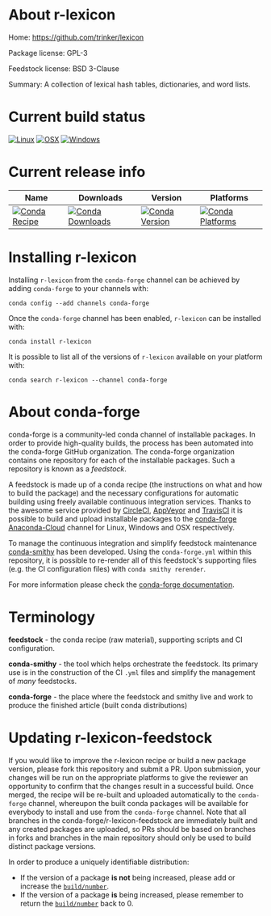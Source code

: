 About r-lexicon
===============

Home: https://github.com/trinker/lexicon

Package license: GPL-3

Feedstock license: BSD 3-Clause

Summary: A collection of lexical hash tables, dictionaries, and word lists.



Current build status
====================

[![Linux](https://img.shields.io/circleci/project/github/conda-forge/r-lexicon-feedstock/master.svg?label=Linux)](https://circleci.com/gh/conda-forge/r-lexicon-feedstock)
[![OSX](https://img.shields.io/travis/conda-forge/r-lexicon-feedstock/master.svg?label=macOS)](https://travis-ci.org/conda-forge/r-lexicon-feedstock)
[![Windows](https://img.shields.io/appveyor/ci/conda-forge/r-lexicon-feedstock/master.svg?label=Windows)](https://ci.appveyor.com/project/conda-forge/r-lexicon-feedstock/branch/master)

Current release info
====================

| Name | Downloads | Version | Platforms |
| --- | --- | --- | --- |
| [![Conda Recipe](https://img.shields.io/badge/recipe-r--lexicon-green.svg)](https://anaconda.org/conda-forge/r-lexicon) | [![Conda Downloads](https://img.shields.io/conda/dn/conda-forge/r-lexicon.svg)](https://anaconda.org/conda-forge/r-lexicon) | [![Conda Version](https://img.shields.io/conda/vn/conda-forge/r-lexicon.svg)](https://anaconda.org/conda-forge/r-lexicon) | [![Conda Platforms](https://img.shields.io/conda/pn/conda-forge/r-lexicon.svg)](https://anaconda.org/conda-forge/r-lexicon) |

Installing r-lexicon
====================

Installing `r-lexicon` from the `conda-forge` channel can be achieved by adding `conda-forge` to your channels with:

```
conda config --add channels conda-forge
```

Once the `conda-forge` channel has been enabled, `r-lexicon` can be installed with:

```
conda install r-lexicon
```

It is possible to list all of the versions of `r-lexicon` available on your platform with:

```
conda search r-lexicon --channel conda-forge
```


About conda-forge
=================

conda-forge is a community-led conda channel of installable packages.
In order to provide high-quality builds, the process has been automated into the
conda-forge GitHub organization. The conda-forge organization contains one repository
for each of the installable packages. Such a repository is known as a *feedstock*.

A feedstock is made up of a conda recipe (the instructions on what and how to build
the package) and the necessary configurations for automatic building using freely
available continuous integration services. Thanks to the awesome service provided by
[CircleCI](https://circleci.com/), [AppVeyor](https://www.appveyor.com/)
and [TravisCI](https://travis-ci.org/) it is possible to build and upload installable
packages to the [conda-forge](https://anaconda.org/conda-forge)
[Anaconda-Cloud](https://anaconda.org/) channel for Linux, Windows and OSX respectively.

To manage the continuous integration and simplify feedstock maintenance
[conda-smithy](https://github.com/conda-forge/conda-smithy) has been developed.
Using the ``conda-forge.yml`` within this repository, it is possible to re-render all of
this feedstock's supporting files (e.g. the CI configuration files) with ``conda smithy rerender``.

For more information please check the [conda-forge documentation](https://conda-forge.org/docs/).

Terminology
===========

**feedstock** - the conda recipe (raw material), supporting scripts and CI configuration.

**conda-smithy** - the tool which helps orchestrate the feedstock.
                   Its primary use is in the construction of the CI ``.yml`` files
                   and simplify the management of *many* feedstocks.

**conda-forge** - the place where the feedstock and smithy live and work to
                  produce the finished article (built conda distributions)


Updating r-lexicon-feedstock
============================

If you would like to improve the r-lexicon recipe or build a new
package version, please fork this repository and submit a PR. Upon submission,
your changes will be run on the appropriate platforms to give the reviewer an
opportunity to confirm that the changes result in a successful build. Once
merged, the recipe will be re-built and uploaded automatically to the
`conda-forge` channel, whereupon the built conda packages will be available for
everybody to install and use from the `conda-forge` channel.
Note that all branches in the conda-forge/r-lexicon-feedstock are
immediately built and any created packages are uploaded, so PRs should be based
on branches in forks and branches in the main repository should only be used to
build distinct package versions.

In order to produce a uniquely identifiable distribution:
 * If the version of a package **is not** being increased, please add or increase
   the [``build/number``](https://conda.io/docs/user-guide/tasks/build-packages/define-metadata.html#build-number-and-string).
 * If the version of a package **is** being increased, please remember to return
   the [``build/number``](https://conda.io/docs/user-guide/tasks/build-packages/define-metadata.html#build-number-and-string)
   back to 0.
